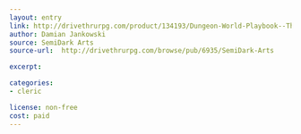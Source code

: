 ```yaml
---
layout: entry
link: http://drivethrurpg.com/product/134193/Dungeon-World-Playbook--The-Prophet
author: Damian Jankowski
source: SemiDark Arts
source-url:  http://drivethrurpg.com/browse/pub/6935/SemiDark-Arts

excerpt:

categories:
- cleric

license: non-free
cost: paid
---
```

